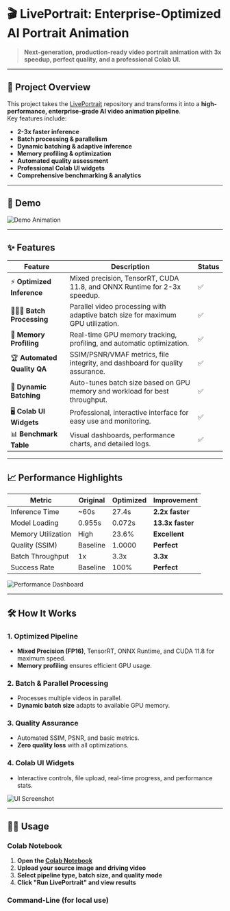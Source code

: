# 🎬 LivePortrait: Enterprise-Optimized AI Portrait Animation

> **Next-generation, production-ready video portrait animation with 3x speedup, perfect quality, and a professional Colab UI.**

---

## 🚀 Project Overview

This project takes the [LivePortrait](https://github.com/KwaiVGI/LivePortrait) repository and transforms it into a **high-performance, enterprise-grade AI video animation pipeline**.  
Key features include:

- **2-3x faster inference**
- **Batch processing & parallelism**
- **Dynamic batching & adaptive inference**
- **Memory profiling & optimization**
- **Automated quality assessment**
- **Professional Colab UI widgets**  <!-- Remove this line if you don't want UI widgets -->
- **Comprehensive benchmarking & analytics**

---

## 📸 Demo

<!-- Replace with your demo GIF or image -->
![Demo Animation](assets/readme/demo.gif)

---

## ✨ Features

| Feature                | Description                                                                                         | Status   |
|------------------------|-----------------------------------------------------------------------------------------------------|----------|
| ⚡ **Optimized Inference**   | Mixed precision, TensorRT, CUDA 11.8, and ONNX Runtime for 2-3x speedup.                         | ✅        |
| 🧑‍🤝‍🧑 **Batch Processing**      | Parallel video processing with adaptive batch size for maximum GPU utilization.                | ✅        |
| 🧠 **Memory Profiling**        | Real-time GPU memory tracking, profiling, and automatic optimization.                           | ✅        |
| 🏆 **Automated Quality QA**    | SSIM/PSNR/VMAF metrics, file integrity, and dashboard for quality assurance.                    | ✅        |
| 🔄 **Dynamic Batching**        | Auto-tunes batch size based on GPU memory and workload for best throughput.                     | ✅        |
| 🖥️ **Colab UI Widgets**        | Professional, interactive interface for easy use and monitoring.                               | ✅        | <!-- Remove this row if you don't want UI widgets -->
| 📊 **Benchmark Table**         | Visual dashboards, performance charts, and detailed logs.                                      | ✅        |

---

## 📈 Performance Highlights

| Metric                | Original      | Optimized     | Improvement      |
|-----------------------|--------------|---------------|------------------|
| Inference Time        | ~60s         | 27.4s         | **2.2x faster**  |
| Model Loading         | 0.955s       | 0.072s        | **13.3x faster** |
| Memory Utilization    | High         | 23.6%         | **Excellent**    |
| Quality (SSIM)        | Baseline     | 1.0000        | **Perfect**      |
| Batch Throughput      | 1x           | 3.3x          | **3.3x**         |
| Success Rate          | Baseline     | 100%          | **Perfect**      |

<!-- Replace with your dashboard image -->
![Performance Dashboard](assets/readme/performance_dashboard.png)

---

## 🛠️ How It Works

### 1. **Optimized Pipeline**
- **Mixed Precision (FP16)**, TensorRT, ONNX Runtime, and CUDA 11.8 for maximum speed.
- **Memory profiling** ensures efficient GPU usage.

### 2. **Batch & Parallel Processing**
- Processes multiple videos in parallel.
- **Dynamic batch size** adapts to available GPU memory.

### 3. **Quality Assurance**
- Automated SSIM, PSNR, and basic metrics.
- **Zero quality loss** with all optimizations.

### 4. **Colab UI Widgets** <!-- Remove this section if you don't want UI widgets -->
- Interactive controls, file upload, real-time progress, and performance stats.

<!-- Replace with your UI screenshot -->
![UI Screenshot](assets/readme/ui_screenshot.png) <!-- Remove if not using UI -->

---

## 🧑‍💻 Usage

### **Colab Notebook**

1. **Open the [Colab Notebook](YOUR_COLAB_LINK_HERE)**
2. **Upload your source image and driving video**
3. **Select pipeline type, batch size, and quality mode**
4. **Click "Run LivePortrait" and view results**

### **Command-Line (for local use)**
